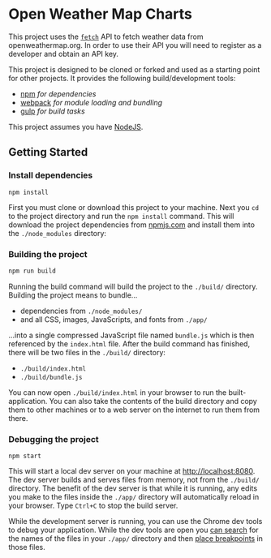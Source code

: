 # Open Weather Map Charts

This project uses the [`fetch`](https://github.com/github/fetch) API to fetch weather data from openweathermap.org. In order to use their API you will need to register as a developer and obtain an API key.

This project is designed to be cloned or forked and used as a starting point for other projects. It provides the following build/development tools:

- [npm](https://www.npmjs.com/) _for dependencies_
- [webpack](http://webpack.github.io/) _for module loading and bundling_
- [gulp](http://gulpjs.com/) _for build tasks_

This project assumes you have [NodeJS](https://nodejs.org).

## Getting Started

### Install dependencies

```
npm install
```

First you must clone or download this project to your machine. Next you `cd` to the project directory and run the `npm install` command. This will download the project dependencies from [npmjs.com](http://www.npmjs.com) and install them into the `./node_modules` directory:


### Building the project

```bash
npm run build
```

Running the build command will build the project to the `./build/` directory. Building the project means to bundle...

- dependencies from `./node_modules/`
- and all CSS, images, JavaScripts, and fonts from `./app/`

...into a single compressed JavaScript file named `bundle.js` which is then referenced by the `index.html` file. After the build command has finished, there will be two files in the `./build/` directory:

- `./build/index.html`
- `./build/bundle.js`

You can now open `./build/index.html` in your browser to run the built-application. You can also take the contents of the build directory and copy them to other machines or to a web server on the internet to run them from there.

### Debugging the project

```
npm start
```

This will start a local dev server on your machine at [http://localhost:8080](http://localhost:8080). The dev server builds and serves files from memory, not from the `./build/` directory. The benefit of the dev server is that while it is running, any edits you make to the files inside the `./app/` directory will automatically reload in your browser. Type `Ctrl+C` to stop the build server.

While the development server is running, you can use the Chrome dev tools to debug your application. While the dev tools are open you [can search](https://developer.chrome.com/devtools/docs/authoring-development-workflow#search-navigate-filter) for the names of the files in your `./app/` directory and then [place breakpoints](https://developer.chrome.com/devtools/docs/javascript-debugging) in those files.
